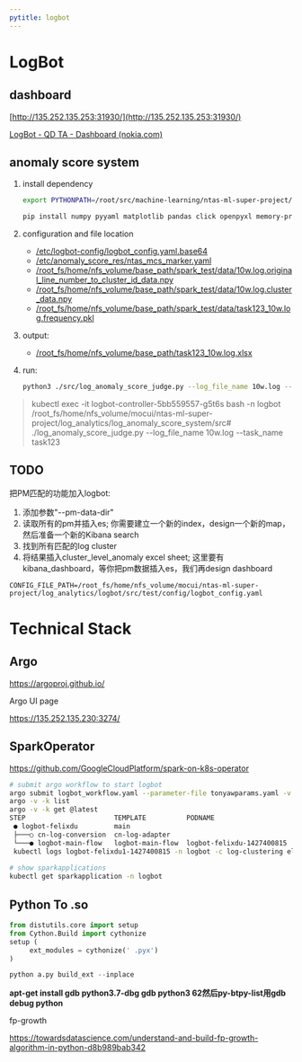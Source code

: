 ```yaml
---
pytitle: logbot
---
```


# LogBot

## dashboard

[http://135.252.135.253:31930/](http://135.252.135.253:31930/)

[LogBot - QD TA - Dashboard (nokia.com)](https://confluence.ext.net.nokia.com/display/QDTA/LogBot)

## anomaly score system

1. install dependency

	```sh
	export PYTHONPATH=/root/src/machine-learning/ntas-ml-super-project/ntas_anomaly_detection/src

	pip install numpy pyyaml matplotlib pandas click openpyxl memory-profiler
	```

2. configuration and file location
	- [/etc/logbot-config/logbot_config.yaml.base64](/uploads/logbot/etc/logbot-config/logbot_config.yaml.base64)
	- [ /etc/anomaly_score_res/ntas_mcs_marker.yaml](/uploads/logbot/etc/anomaly_score_res/ntas_mcs_marker.yaml)
	- [/root_fs/home/nfs_volume/base_path/spark_test/data/10w.log.original_line_number_to_cluster_id_data.npy](/uploads/logbot/data/spark_test/data/10w.log.original_line_number_to_cluster_id_data.npy)
	- [/root_fs/home/nfs_volume/base_path/spark_test/data/10w.log.cluster_data.npy](/uploads/logbot/data/spark_test/data/10w.log.cluster_data.npy)
	- [/root_fs/home/nfs_volume/base_path/spark_test/data/task123_10w.log.frequency.pkl](/uploads/logbot/data/spark_test/data/task123_10w.log.frequency.pkl)

3. output:
	- [/root_fs/home/nfs_volume/base_path/task123_10w.log.xlsx]()

4. run:

	```sh
	python3 ./src/log_anomaly_score_judge.py --log_file_name 10w.log --task_name task123
	```

> kubectl exec -it logbot-controller-5bb559557-g5t6s bash -n logbot  
> /root_fs/home/nfs_volume/mocui/ntas-ml-super-project/log_analytics/log_anomaly_score_system/src# ./log_anomaly_score_judge.py --log_file_name 10w.log --task_name task123

## TODO

把PM匹配的功能加入logbot:

1. 添加参数"--pm-data-dir"
2. 读取所有的pm并插入es; 你需要建立一个新的index，design一个新的map，然后准备一个新的Kibana search
3. 找到所有匹配的log cluster
4. 将结果插入cluster_level_anomaly excel sheet; 这里要有kibana_dashboard，等你把pm数据插入es，我们再design dashboard



```
CONFIG_FILE_PATH=/root_fs/home/nfs_volume/mocui/ntas-ml-super-project/log_analytics/logbot/src/test/config/logbot_config.yaml 
```

# Technical Stack

## Argo

https://argoproj.github.io/

Argo UI page

https://135.252.135.230:3274/

## SparkOperator

https://github.com/GoogleCloudPlatform/spark-on-k8s-operator

```sh
# submit argo workflow to start logbot
argo submit logbot_workflow.yaml --parameter-file tonyawparams.yaml -v -k --name <task_name>
argo -v -k list
argo -v -k get @latest
STEP                      TEMPLATE          PODNAME                    DURATION  MESSAGE
 ● logbot-felixdu         main
 ├───○ cn-log-conversion  cn-log-adapter                                         when 'vnf == cn' evaluated false
 └───● logbot-main-flow   logbot-main-flow  logbot-felixdu-1427400815  3m
 kubectl logs logbot-felixdu1-1427400815 -n logbot -c log-clustering elasticsearch-insertion frequency-calculation anomaly-score-calculation
 
# show sparkapplications
kubectl get sparkapplication -n logbot
```



## Python To .so

```python
from distutils.core import setup
from Cython.Build import cythonize
setup (
     ext_modules = cythonize(' .pyx')
)

python a.py build_ext --inplace
```



**apt-get install gdb python3.7-dbg  gdb python3 62然后py-btpy-list用gdb debug python**



fp-growth

https://towardsdatascience.com/understand-and-build-fp-growth-algorithm-in-python-d8b989bab342
